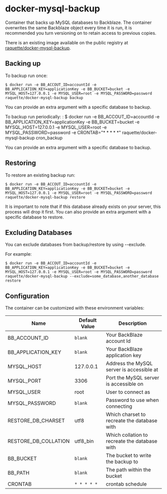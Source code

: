 # docker-mysql-backup

Container that backs up MySQL databases to Backblaze. The container overwrites the same Backblaze object every time it is run, it is recommended you turn
versioning on to retain access to previous copies.

There is an existing image available on the public registry at [raquette/docker-mysql-backup](https://registry.hub.docker.com/u/raquette/docker-mysql-backup/).

## Backing up

To backup run once:

    $ docker run -e BB_ACCOUT_ID=accountId -e BB_APPLICATION_KEY=applicationKey -e BB_BUCKET=bucket -e MYSQL_HOST=127.0.0.1 -e MYSQL_USER=root -e MYSQL_PASSWORD=password raquette/docker-mysql-backup backup

You can provide an extra argument with a specific database to backup.

To backup run periodically:
:
    $ docker run -e BB_ACCOUT_ID=accountId -e BB_APPLICATION_KEY=applicationKey -e BB_BUCKET=bucket -e MYSQL_HOST=127.0.0.1 -e MYSQL_USER=root -e MYSQL_PASSWORD=password -e CRONTAB="* * * * *" raquette/docker-mysql-backup cron_backup

You can provide an extra argument with a specific database to backup.

## Restoring

To restore an existing backup run:

    $ docker run -e BB_ACCOUT_ID=accountId -e BB_APPLICATION_KEY=applicationKey -e BB_BUCKET=bucket -e MYSQL_HOST=127.0.0.1 -e MYSQL_USER=root -e MYSQL_PASSWORD=password raquette/docker-mysql-backup restore

It is important to note that if this database already exists on your server, this process will drop it first. You can also provide an extra argument with a specific database to restore.

## Excluding Databases

You can exclude databases from backup/restore by using --exclude.

For example:

	$ docker run -e BB_ACCOUT_ID=accountId -e BB_APPLICATION_KEY=applicationKey -e BB_BUCKET=bucket -e MYSQL_HOST=127.0.0.1 -e MYSQL_USER=root -e MYSQL_PASSWORD=password raquette/docker-mysql-backup --exclude=some_database,another_database restore

## Configuration 

The container can be customized with these environment variables:

Name | Default Value | Description
--- | --- | ---
BB_ACCOUNT_ID | `blank` | Your BackBlaze account Id
BB_APPLICATION_KEY | `blank` | Your BackBlaze application key
MYSQL_HOST | 127.0.0.1 | Address the MySQL server is accessible at
MYSQL_PORT | 3306 | Port the MySQL server is accessible on
MYSQL_USER | root | User to connect as
MYSQL_PASSWORD | `blank` | Password to use when connecting
RESTORE_DB_CHARSET | utf8 | Which charset to recreate the database with
RESTORE_DB_COLLATION | utf8_bin | Which collation to recreate the database with
BB_BUCKET | `blank` | The bucket to write the backup to
BB_PATH | `blank` | The path within the bucket
CRONTAB | `* * * * *` | crontab schedule 
